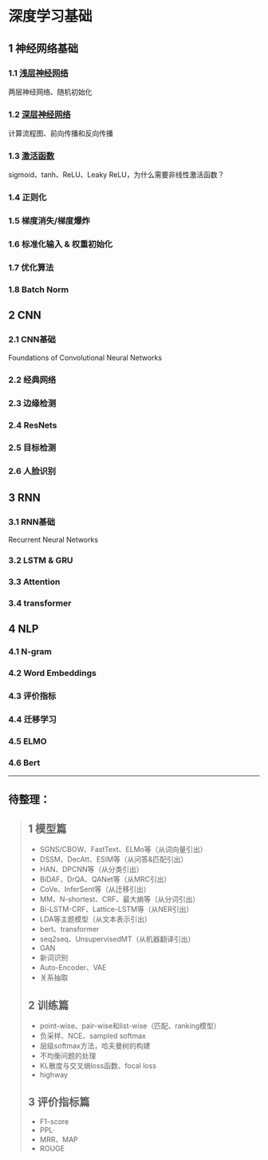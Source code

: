 # 深度学习基础

## 1 神经网络基础

### 1.1 [浅层神经网络](https://github.com/AaronWong/notes/blob/master/deep_learning/basis/1.1_ShallowNeuralNetworks.md)

两层神经网络、随机初始化

### 1.2 [深层神经网络](https://github.com/AaronWong/notes/blob/master/deep_learning/basis/1.2_DeepNeuralNetworks.md)

计算流程图、前向传播和反向传播

### 1.3 [激活函数](https://github.com/AaronWong/notes/blob/master/deep_learning/basis/1.3_ActivationFunction.md)

sigmoid、tanh、ReLU、Leaky ReLU，为什么需要非线性激活函数？

### 1.4 正则化

### 1.5 梯度消失/梯度爆炸

### 1.6 标准化输入 & 权重初始化

### 1.7 优化算法

### 1.8 Batch Norm



## 2 CNN

### 2.1 CNN基础

Foundations of Convolutional Neural Networks

### 2.2 经典网络

### 2.3 边缘检测

### 2.4 ResNets

### 2.5 目标检测

### 2.6 人脸识别



## 3 RNN

### 3.1 RNN基础

Recurrent Neural Networks

### 3.2 LSTM & GRU

### 3.3 Attention

### 3.4 transformer

## 4 NLP

### 4.1 N-gram

### 4.2 Word Embeddings

### 4.3 评价指标

### 4.4 迁移学习

### 4.5 ELMO

### 4.6 Bert



---

## 待整理：

> ## 1 模型篇
>
> - SGNS/CBOW、FastText、ELMo等（从词向量引出）
> - DSSM、DecAtt、ESIM等（从问答&匹配引出）
> - HAN、DPCNN等（从分类引出）
> - BiDAF、DrQA、QANet等（从MRC引出）
> - CoVe、InferSent等（从迁移引出）
> - MM、N-shortest、CRF、最大熵等（从分词引出）
> - Bi-LSTM-CRF、Lattice-LSTM等（从NER引出）
> - LDA等主题模型（从文本表示引出）
> - bert、transformer
> - seq2seq、UnsupervisedMT（从机器翻译引出）
> - GAN
> - 新词识别
> - Auto-Encoder、VAE
> - 关系抽取
>
> ## 2 训练篇
>
> - point-wise、pair-wise和list-wise（匹配、ranking模型）
> - 负采样、NCE、sampled softmax
> - 层级softmax方法，哈夫曼树的构建
> - 不均衡问题的处理
> - KL散度与交叉熵loss函数、focal loss
> - highway
>
> ## 3 评价指标篇
>
> - F1-score
> - PPL·
> - MRR、MAP
> - ROUGE